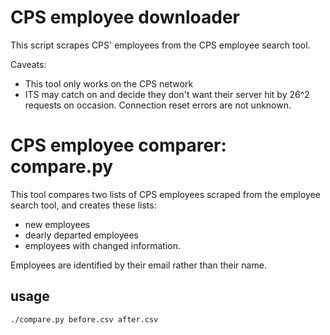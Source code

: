 # CPS employee downloader
This script scrapes CPS' employees from the CPS employee search tool.

Caveats:

- This tool only works on the CPS network
- ITS may catch on and decide they don't want their server hit by 26^2 requests on occasion. Connection reset errors are not unknown.

# CPS employee comparer: compare.py
This tool compares two lists of CPS employees scraped from the employee search tool, and creates these lists:

- new employees
- dearly departed employees
- employees with changed information.

Employees are identified by their email rather than their name.

## usage
`./compare.py before.csv after.csv`
